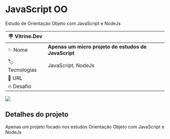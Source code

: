 # JavaScript OO

Estudo de Orientação Objeto com JavaScript e NodeJs

| :placard: Vitrine.Dev |     |
| -------------  | --- |
| :sparkles: Nome        | **Apenas um micro projeto de estudos de JavaScript**
| :label: Tecnologias | JavaScript, NodeJs
| :rocket: URL         | 
| :fire: Desafio     | 

<!-- Inserir imagem com a #vitrinedev ao final do link -->
![](https://encrypted-tbn0.gstatic.com/images?q=tbn:ANd9GcQhEdX4YSvHzgGeQbjJ80NmKD2O9A9HicpMgg&usqp=CAU#vitrinedev)

## Detalhes do projeto

Apenas um projeto focado nos estudos Orientação Objeto com JavaScript e NodeJs
